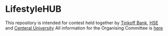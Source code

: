 # LifestyleHUB
This repository is intended for contest held together by [Tinkoff Bank](https://fintech.tinkoff.ru/), [HSE](https://www.hse.ru/en/) and [Centeral University](https://centraluniversity.ru/)
All information for the Organising Committee is [here](docs/features.md)
